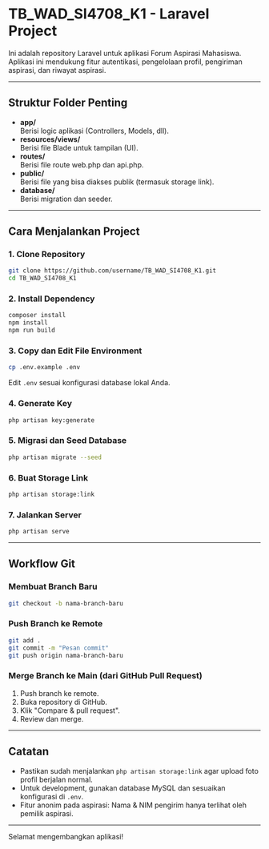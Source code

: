 # TB_WAD_SI4708_K1 - Laravel Project

Ini adalah repository Laravel untuk aplikasi Forum Aspirasi Mahasiswa.  
Aplikasi ini mendukung fitur autentikasi, pengelolaan profil, pengiriman aspirasi, dan riwayat aspirasi.

---

## Struktur Folder Penting

- **app/**  
  Berisi logic aplikasi (Controllers, Models, dll).
- **resources/views/**  
  Berisi file Blade untuk tampilan (UI).
- **routes/**  
  Berisi file route web.php dan api.php.
- **public/**  
  Berisi file yang bisa diakses publik (termasuk storage link).
- **database/**  
  Berisi migration dan seeder.

---

## Cara Menjalankan Project

### 1. Clone Repository

```bash
git clone https://github.com/username/TB_WAD_SI4708_K1.git
cd TB_WAD_SI4708_K1
```

### 2. Install Dependency

```bash
composer install
npm install
npm run build
```

### 3. Copy dan Edit File Environment

```bash
cp .env.example .env
```
Edit `.env` sesuai konfigurasi database lokal Anda.

### 4. Generate Key

```bash
php artisan key:generate
```

### 5. Migrasi dan Seed Database

```bash
php artisan migrate --seed
```

### 6. Buat Storage Link

```bash
php artisan storage:link
```

### 7. Jalankan Server

```bash
php artisan serve
```

---

## Workflow Git

### Membuat Branch Baru

```bash
git checkout -b nama-branch-baru
```

### Push Branch ke Remote

```bash
git add .
git commit -m "Pesan commit"
git push origin nama-branch-baru
```

### Merge Branch ke Main (dari GitHub Pull Request)

1. Push branch ke remote.
2. Buka repository di GitHub.
3. Klik "Compare & pull request".
4. Review dan merge.

---

## Catatan

- Pastikan sudah menjalankan `php artisan storage:link` agar upload foto profil berjalan normal.
- Untuk development, gunakan database MySQL dan sesuaikan konfigurasi di `.env`.
- Fitur anonim pada aspirasi: Nama & NIM pengirim hanya terlihat oleh pemilik aspirasi.

---

Selamat mengembangkan aplikasi!
